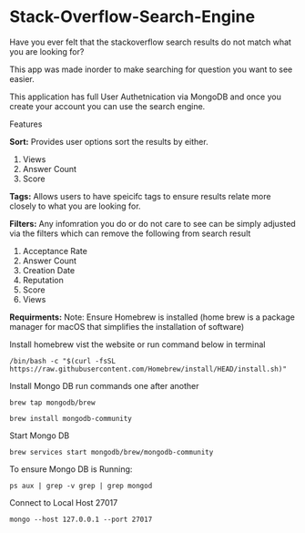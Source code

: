 # Stack-Overflow-Search-Engine
Have you ever felt that the stackoverflow search results do not match what you are looking for? 

This app was made inorder to make searching for question you want to see easier. 

This application has full User Authetnication via MongoDB and once you create your account you can use the search engine. 

Features

**Sort:** Provides user options sort the results by either. 

  1. Views
  2. Answer Count
  3. Score

**Tags:** Allows users to have speicifc tags to ensure results relate more closely to what you are looking for. 

**Filters:** Any infomration you do or do not care to see can be simply adjusted via the filters which can remove the following from search result 
  1. Acceptance Rate
  2. Answer Count
  3. Creation Date
  4. Reputation
  5. Score
  6. Views

**Requirments:**
  Note: Ensure Homebrew is installed (home brew is a package manager for macOS that simplifies the installation of software)

  Install homebrew vist the website or run command below in terminal
  
  ```/bin/bash -c "$(curl -fsSL https://raw.githubusercontent.com/Homebrew/install/HEAD/install.sh)" ```

  Install Mongo DB run commands one after another
  
  ```brew tap mongodb/brew```
  
  ```brew install mongodb-community```

  Start Mongo DB
  
  ```brew services start mongodb/brew/mongodb-community```

  To ensure Mongo DB is Running:
  
  ```ps aux | grep -v grep | grep mongod```

  Connect to Local Host 27017
  
  ```mongo --host 127.0.0.1 --port 27017```

  





